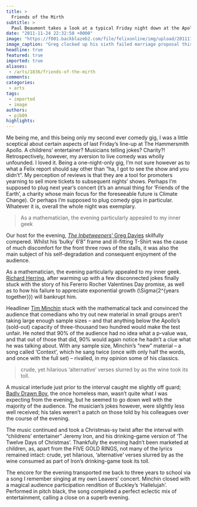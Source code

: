 ```yaml
---
title: >
  Friends of the Mirth
subtitle: >
  Paul Beaumont takes a look at a typical Friday night down at the Apollo
date: "2011-11-24 22:32:50 +0000"
image: "https://f001.backblazeb2.com/file/felixonline/img/upload/201111242232-pk1811-screen-shot-2011-11-23-at-12.25.47-pm.png"
image_caption: "Greg clocked up his sixth failed marriage proposal this year"
headline: true
featured: true
imported: true
aliases:
 - /arts/1836/friends-of-the-mirth
comments:
categories:
 - arts
tags:
 - imported
 - image
authors:
 - pjb09
highlights:
---
```


Me being me, and this being only my second ever comedy gig, I was a little sceptical about certain aspects of last Friday’s line-up at The Hammersmith Apollo. A childrens’ entertainer? Musicians telling jokes? Charity?! Retrospectively, however, my aversion to live comedy was wholly unfounded. I loved it. Being a one-night-only gig, I’m not sure however as to what a Felix report should say other than “ha, I got to see the show and you didn’t”. My perception of reviews is that they are a tool for promoters yearning to sell more tickets to subsequent nights’ shows. Perhaps I’m supposed to plug next year’s concert (it’s an annual thing for ‘Friends of the Earth’, a charity whose main focus for the foreseeable future is Climate Change). Or perhaps I’m supposed to plug comedy gigs in particular. Whatever it is, overall the whole night was exemplary.

> As a mathematician, the evening particularly appealed to my inner geek

Our host for the evening, [_The Inbetweeners_’ Greg Davies](http://www.youtube.com/watch?v=JFhn0h0uXeU) skilfully compered. Whilst his ‘bulky’ 6’8” frame and ill-fitting T-Shirt was the cause of much discomfort for the front three rows of the stalls, it was also the main subject of his self-degradation and consequent enjoyment of the audience.

As a mathematician, the evening particularly appealed to my inner geek. [Richard Herring](http://www.youtube.com/watch?v=xtjx-yplqTw), after warming up with a few disconnected jokes finally stuck with the story of his Fererro Rocher Valentines Day promise, as well as to how his failure to appreciate exponential growth (\Sigma{2^{years together}}) will bankrupt him.

Headliner [Tim Minchin](http://www.youtube.com/watch?v=KVN_0qvuhhw) stuck with the mathematical tack and convinced the audience that comedians who try out new material in small groups aren’t taking large enough sample sizes – and that anything below the Apollo’s (sold-out) capacity of three-thousand two hundred would make the test unfair. He noted that 90% of the audience had no idea what a p-value was, and that out of those that did, 90% would again notice he hadn’t a clue what he was talking about. With any sample size, Minchin’s “new” material – a song called ‘Context’, which he sang twice (once with only half the words, and once with the full set) – rivalled, in my opinion some of his classics.

> crude, yet hilarious ‘alternative’ verses slurred by as the wine took its toll.

A musical interlude just prior to the interval caught me slightly off guard; [Badly Drawn Boy](http://www.youtube.com/watch?v=B11msns6wPU), the once homeless man, wasn’t quite what I was expecting from the evening, but he seemed to go down well with the majority of the audience. The musician’s jokes however, were slightly less well received; his tales weren’t a patch on those told by his colleagues over the course of the evening.

The music continued and took a Christmas-sy twist after the interval with “childrens’ entertainer” Jeremy Iron, and his drinking-game version of ‘The Twelve Days of Christmas’. Thankfully the evening hadn’t been marketed at children, as, apart from the FIVE GOLD RINGS, not many of the lyrics remained intact: crude, yet hilarious, ‘alternative’ verses slurred by as the wine consumed as part of Iron’s drinking-game took its toll.

The encore for the evening transported me back to three years to school via a song I remember singing at my own Leavers’ concert. Minchin closed with a magical audience participation rendition of Buckley’s ‘Hallelujah’. Performed in pitch black, the song completed a perfect eclectic mix of entertainment, calling a close on a superb evening.

